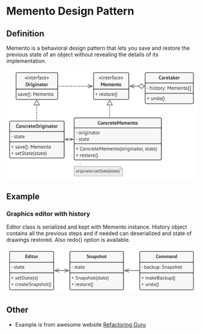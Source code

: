 # Memento Design Pattern

## Definition

Memento is a behavioral design pattern that lets you save and restore the previous state of an object without revealing the details of its implementation.

![img_1.png](src/img_1.png)

## Example
### Graphics editor with history

Editor class is serialized and kept with Memento instance. History object contains all the previous steps and if needed can deserialized and state of drawings restored. Also redo() option is available.

![img.png](src/img.png)

## Other

- Example is from awesome website [Refactoring Guru](https://refactoring.guru)





